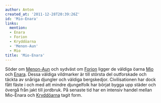 ```yaml
---
author: Anton
created_at: '2011-12-28T20:39:26Z'
id: 'Mio-Enara'
links:
  mention:
  - Enara
  - Forion
  - Kryddöarna
  - 'Menon-Aun'
  - Mio
title: 'Mio-Enara'
---
```


Söder om [Menon-Aun] och sydväst om [Forion] ligger de väldiga öarna [Mio] och [Enara]. Dessa
väldiga vildmarker är till största del outforskade och täckta av snåriga djungler och väldiga
bergskedjor. Civilisationen har dock fått fäste i och med att mindre djungelfolk har börjat bygga
upp städer och övergå från jakt till jordbruk. På senaste tid har en intensiv handel mellan
Mio-Enara och [Kryddöarna] tagit form.

  [Menon-Aun]: Menon-Aun
  [Forion]: Forion
  [Mio]: Mio
  [Enara]: Enara
  [Kryddöarna]: Kryddöarna
